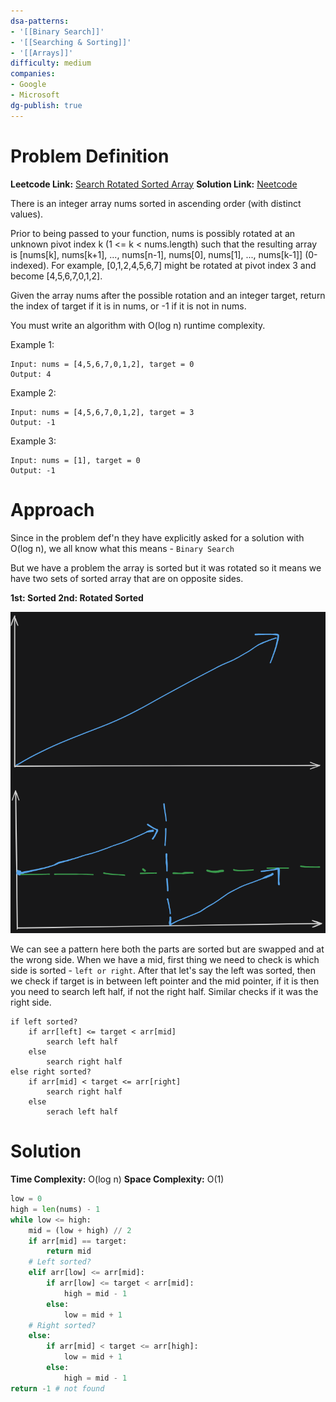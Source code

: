 ```yaml
---
dsa-patterns: 
- '[[Binary Search]]'
- '[[Searching & Sorting]]'
- '[[Arrays]]'
difficulty: medium
companies: 
- Google
- Microsoft
dg-publish: true
---
```

# Problem Definition

**Leetcode Link:** [Search Rotated Sorted Array](https://leetcode.com/problems/search-in-rotated-sorted-array/description/)
**Solution Link:** [Neetcode](https://www.youtube.com/watch?v=U8XENwh8Oy8)

There is an integer array nums sorted in ascending order (with distinct values).

Prior to being passed to your function, nums is possibly rotated at an unknown pivot index k (1 <= k < nums.length) such that the resulting array is [nums[k], nums[k+1], ..., nums[n-1], nums[0], nums[1], ..., nums[k-1]] (0-indexed). For example, [0,1,2,4,5,6,7] might be rotated at pivot index 3 and become [4,5,6,7,0,1,2].

Given the array nums after the possible rotation and an integer target, return the index of target if it is in nums, or -1 if it is not in nums.

You must write an algorithm with O(log n) runtime complexity.

Example 1:
```
Input: nums = [4,5,6,7,0,1,2], target = 0
Output: 4
```
Example 2:
```
Input: nums = [4,5,6,7,0,1,2], target = 3
Output: -1
```
Example 3:
```
Input: nums = [1], target = 0
Output: -1
```

# Approach

Since in the problem def'n they have explicitly asked for a solution with O(log n), we all know what this means - `Binary Search`

But we have a problem the array is sorted but it was rotated so it means we have two sets of sorted array that are on opposite sides.

**1st: Sorted
2nd: Rotated Sorted**

![alt text](image-5.png)

We can see a pattern here both the parts are sorted but are swapped and at the wrong side. When we have a mid, first thing we need to check is which side is sorted - `left or right`. After that let's say the left was sorted, then we check if target is in between left pointer and the mid pointer, if it is then you need to search left half, if not the right half. Similar checks if it was the right side.

```
if left sorted?
    if arr[left] <= target < arr[mid]
        search left half
    else
        search right half
else right sorted?
    if arr[mid] < target <= arr[right]
        search right half
    else
        serach left half
```

# Solution

**Time Complexity:** O(log n)
**Space Complexity:** O(1)

```python
low = 0
high = len(nums) - 1
while low <= high:
    mid = (low + high) // 2
    if arr[mid] == target:
        return mid
    # Left sorted?
    elif arr[low] <= arr[mid]:
        if arr[low] <= target < arr[mid]:
            high = mid - 1
        else:
            low = mid + 1
    # Right sorted?
    else:
        if arr[mid] < target <= arr[high]:
            low = mid + 1
        else:
            high = mid - 1
return -1 # not found
```